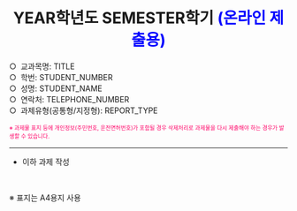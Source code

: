 <h1 align="center" style="font-weight:bold">YEAR학년도 SEMESTER학기 <span style="color:blue">(온라인 제출용)</span></h1>

○ &nbsp;교과목명: TITLE  
○ &nbsp;학번: STUDENT_NUMBER   
○ &nbsp;성명: STUDENT_NAME   
○ &nbsp;연락처: TELEPHONE_NUMBER   
○ &nbsp;과제유형(공통형/지정형): REPORT_TYPE   

<span style="color:rgb(255,0,102);font-size:10px;"> ※ 과제물 표지 등에 개인정보(주민번호, 운전면허번호)가 포함될 경우 삭제처리로 과제물을 다시 제출해야 하는 경우가 발생할 수 있습니다.</span>

---

  - 이하 과제 작성  

<br>

※ 표지는 A4용지 사용  